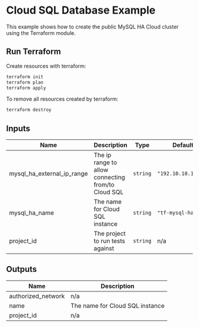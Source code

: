 # Cloud SQL Database Example

This example shows how to create the public MySQL HA Cloud cluster using the Terraform module.

## Run Terraform

Create resources with terraform:

```bash
terraform init
terraform plan
terraform apply
```

To remove all resources created by terraform:

```bash
terraform destroy
```

<!-- BEGINNING OF PRE-COMMIT-TERRAFORM DOCS HOOK -->
## Inputs

| Name | Description | Type | Default | Required |
|------|-------------|------|---------|:--------:|
| mysql\_ha\_external\_ip\_range | The ip range to allow connecting from/to Cloud SQL | `string` | `"192.10.10.10/32"` | no |
| mysql\_ha\_name | The name for Cloud SQL instance | `string` | `"tf-mysql-ha"` | no |
| project\_id | The project to run tests against | `string` | n/a | yes |

## Outputs

| Name | Description |
|------|-------------|
| authorized\_network | n/a |
| name | The name for Cloud SQL instance |
| project\_id | n/a |

<!-- END OF PRE-COMMIT-TERRAFORM DOCS HOOK -->
